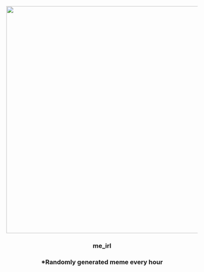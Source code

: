 <p align="center">
        <img src="https://i.redd.it/nxu18jc87tu91.jpg" width="600" height="600">
        </p>
        <h3 align="center">me_irl</h3>
        <h3 align="center">*Randomly generated meme every hour</h3>
    
